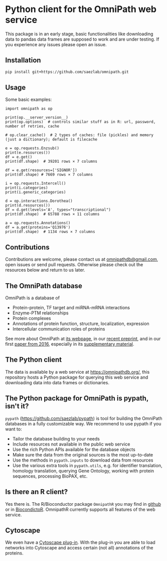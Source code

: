 # Python client for the OmniPath web service

This package is in an early stage, basic functionalities like downloading
data to pandas data frames are supposed to work and are under testing. If
you experience any issues please open an issue.

## Installation

```bash
pip install git+https://github.com/saezlab/omnipath.git
```

## Usage

Some basic examples:

```python3
import omnipath as op

print(op.__server_version__)
print(op.options)  # controls similar stuff as in R: url, password, number of retries, cache

# op.clear_cache()  # 2 types of caches: file (pickles) and memory (just a dictionary); default is filecache

e = op.requests.Enzsub()
print(e.resources())
df = e.get()
print(df.shape)  # 39201 rows × 7 columns

df = e.get(resources=['SIGNOR'])
print(df.shape) # 7669 rows × 7 columns

i = op.requests.Intercell()
print(i.categories)
print(i.generic_categories)

d = op.interactions.Dorothea()
print(d.resources())
df = d.get(levels='A', types="transcriptional")
print(df.shape)  # 65788 rows × 11 columns

a = op.requests.Annotations()
df = a.get(proteins='Q13976')
print(df.shape)  # 1134 rows × 7 columns
```

## Contributions

Contributions are welcome, please contact us at omnipathdb@gmail.com, open
issues or send pull requests. Otherwise please check out the resources below
and return to us later.

## The OmniPath database

OmniPath is a database of
* Protein-protein, TF target and miRNA-mRNA interactions
* Enzyme-PTM relationships
* Protein complexes
* Annotations of protein function, structure, localization, expression
* Intercellular communication roles of proteins

See more about OmniPath at [its webpage][1], in our [recent preprint][2],
and in our first [paper from 2016][3], especially in its [supplementary
material][4].

## The Python client

The data is available by a web service at https://omnipathdb.org/,
this repository hosts a Python package for querying this web service and
downloading data into data frames or dictionaries.

## The Python package for OmniPath is pypath, isn't it?

``pypath`` (https://github.com/saezlab/pypath) is tool for building the
OmniPath databases in a fully customizable way. We recommend to use pypath
if you want to:

* Tailor the database building to your needs
* Include resources not available in the public web service
* Use the rich Python APIs available for the database objects
* Make sure the data from the original sources is the most up-to-date
* Use the methods in ``pypath.inputs`` to download data from resources
* Use the various extra tools in ``pypath.utils``, e.g. for identifier
  translation, homology translation, querying Gene Ontology, working with
  protein sequences, processing BioPAX, etc.

## Is there an R client?

Yes there is. The R/Bioconductor package ``OmnipathR`` you may find in
[github][5] or in [BiocondictoR][6].
OmnipathR currently supports all features of the web service.

## Cytoscape

We even have a [Cytoscape plug-in][7].
With the plug-in you are able to load networks into Cytoscape and access
certain (not all) annotations of the proteins.

[1]: https://omnipathdb.org/
[2]: https://www.biorxiv.org/content/10.1101/2020.08.03.221242v2
[3]: https://rdcu.be/m53B
[4]: https://static-content.springer.com/esm/art%3A10.1038%2Fnmeth.4077/MediaObjects/41592_2016_BFnmeth4077_MOESM495_ESM.pdf
[5]: https://github.com/saezlab/OmnipathR
[6]: http://bioconductor.org/packages/3.12/bioc/html/OmnipathR.html
[7]: https://apps.cytoscape.org/apps/omnipath
